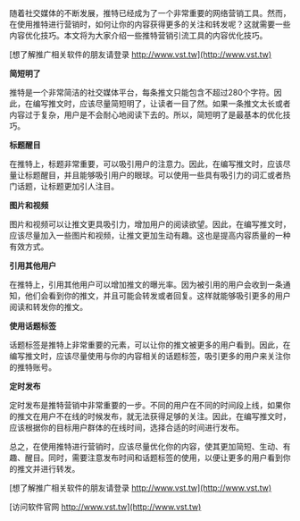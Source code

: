 随着社交媒体的不断发展，推特已经成为了一个非常重要的网络营销工具。然而，在使用推特进行营销时，如何让你的内容获得更多的关注和转发呢？这就需要一些内容优化技巧。本文将为大家介绍一些推特营销引流工具的内容优化技巧。

[想了解推广相关软件的朋友请登录 http://www.vst.tw](http://www.vst.tw)

**简短明了**

推特是一个非常简洁的社交媒体平台，每条推文只能包含不超过280个字符。因此，在编写推文时，应该尽量简短明了，让读者一目了然。如果一条推文太长或者内容过于复杂，用户是不会耐心地阅读下去的。所以，简短明了是最基本的优化技巧。

**标题醒目**

在推特上，标题非常重要，可以吸引用户的注意力。因此，在编写推文时，应该尽量让标题醒目，并且能够吸引用户的眼球。可以使用一些具有吸引力的词汇或者热门话题，让标题更加引人注目。

**图片和视频**

图片和视频可以让推文更具吸引力，增加用户的阅读欲望。因此，在编写推文时，应该尽量加入一些图片和视频，让推文更加生动有趣。这也是提高内容质量的一种有效方式。

**引用其他用户**

在推特上，引用其他用户可以增加推文的曝光率。因为被引用的用户会收到一条通知，他们会看到你的推文，并且可能会转发或者回复。这样就能够吸引更多的用户阅读和转发你的推文。

**使用话题标签**

话题标签是推特上非常重要的元素，可以让你的推文被更多的用户看到。因此，在编写推文时，应该尽量使用与你的内容相关的话题标签，吸引更多的用户来关注你的推特账号。

**定时发布**

定时发布是推特营销中非常重要的一步。不同的用户在不同的时间段上线，如果你的推文在用户不在线的时候发布，就无法获得足够的关注。因此，在编写推文时，应该根据你的目标用户群体的在线时间，选择合适的时间进行发布。

总之，在使用推特进行营销时，应该尽量优化你的内容，使其更加简短、生动、有趣、醒目。同时，需要注意发布时间和话题标签的使用，以便让更多的用户看到你的推文并进行转发。

[想了解推广相关软件的朋友请登录 http://www.vst.tw](http://www.vst.tw)


[访问软件官网 http://www.vst.tw](http://www.vst.tw)
